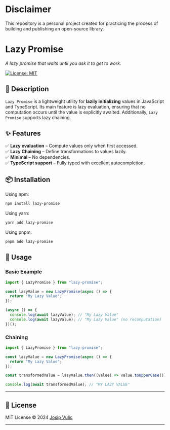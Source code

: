 # Disclaimer

This repository is a personal project created for practicing the process of building and publishing an open-source library.

# **Lazy Promise**

_A lazy promise that waits until you ask it to get to work._

[![License: MIT](https://img.shields.io/badge/license-MIT-blue.svg)](https://opensource.org/licenses/MIT)

## **📌 Description**

`Lazy Promise` is a lightweight utility for **lazily initializing** values in JavaScript and TypeScript. Its main feature is lazy evaluation, ensuring that no computation occurs until the value is explicitly awaited. Additionally, `Lazy Promise` supports lazy chaining.

## **✨ Features**

✅ **Lazy evaluation** – Compute values only when first accessed.  
✅ **Lazy Chaining** – Define transformations to values lazily.  
✅ **Minimal** – No dependencies.  
✅ **TypeScript support** – Fully typed with excellent autocompletion.

## **📦 Installation**

Using npm:

```sh
npm install lazy-promise
```

Using yarn:

```sh
yarn add lazy-promise
```

Using pnpm:

```sh
pnpm add lazy-promise
```

## **🚀 Usage**

### **Basic Example**

```ts
import { LazyPromise } from "lazy-promise";

const lazyValue = new LazyPromise(async () => {
  return "My Lazy Value";
});

(async () => {
  console.log(await lazyValue); // "My Lazy Value"
  console.log(await lazyValue); // "My Lazy Value" (no recomputation)
})();
```

### **Chaining**

```ts
import { LazyPromise } from "lazy-promise";

const lazyValue = new LazyPromise(async () => {
  return "My Lazy Value";
});

const transformedValue = lazyValue.then((value) => value.toUpperCase());

console.log(await transformedValue); // "MY LAZY VALUE"
```

---

## **📜 License**

MIT License © 2024 [Josip Vulic](https://github.com/jovulic)

---
